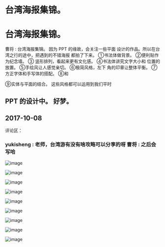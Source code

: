# 台湾海报集锦。

# 台湾海报集锦。

曹将 : 台湾海报集锦。 因为 PPT 的缘故，会关注一些平面 设计的作品。所以在台湾之行的途中，把遇到的不错海报 都拍了下来。 ①书法体做背景。 ②便利贴作为纪念墙。 ③ 竖形排列，看起来更有文化感。 ④书法体讲究文字大小和 位置的放置。 ⑤手绘风让人感觉亲切。 ⑥极简风格，左下 角的印章让整体平衡。 ⑦方正字体和手写体的搭配。 ⑧和

⑨实体与平面的结合。 这些风格都可以运用到我们平时

## PPT 的设计中。 好梦。

## 2017-10-08

评论区：

### yukisheng : 老师，台湾游有没有啥攻略可以分享的呀 曹将 : 之后会写哈

![image](img/Image_320.png)

![image](img/Image_321.png)

![image](img/Image_322.png)

![image](img/Image_323.png)

![image](img/Image_324.png)

![image](img/Image_325.png)

![image](img/Image_326.png)

![image](img/Image_327.png)

![image](img/Image_328.png)